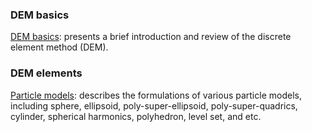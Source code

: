 ### 

### DEM basics

[DEM basics](dem_basics.md): presents a brief introduction and review of the discrete
element method (DEM).

### DEM elements

[Particle models](particle_models.md): describes the formulations of various particle models, including sphere, ellipsoid, poly-super-ellipsoid, poly-super-quadrics, cylinder, spherical harmonics, polyhedron, level set, and etc.
